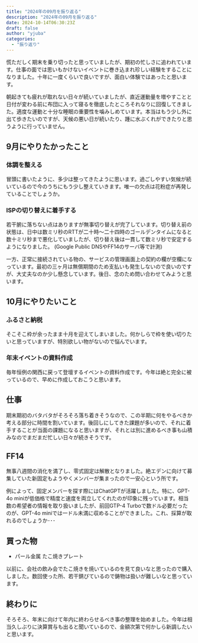 ```yaml
---
title: "2024年の09月を振り返る"
description: "2024年の09月を振り返る"
date: 2024-10-14T06:30:23Z
draft: false
author: "yjuba"
categories:
  - "振り返り"
---
```


慌ただしく期末を乗り切ったと思っていましたが、期初の忙しさに追われています。仕事の面では思いもかけないイベントに巻き込まれ珍しい経験をすることになりました。十年に一度くらいで良いですが、面白い体験ではあったと思います。

朝起きても疲れが取れない日々が続いていましたが、直近運動量を増やすことと日付が変わる前に布団に入って寝るを徹底したところそれなりに回復してきました。適度な運動と十分な睡眠の重要性を噛みしめています。本当はもう少し外に出て歩きたいのですが、天候の悪い日が続いたり、踵に水ぶくれができたりと思うように行っていません。

## 9月にやりたかったこと

### 体調を整える
冒頭に書いたように、多少は整ってきたように思います。過ごしやすい気候が続いているので今のうちにもう少し整えていきます。唯一の欠点は花粉症が再発していることでしょうか。

### ISPの切り替えに着手する
若干腑に落ちない点はありますが無事切り替えが完了しています。切り替え前の状態は、日中は数ミリ秒のRTTが二十時～二十四時のゴールデンタイムになると数十ミリ秒まで悪化していましたが、切り替え後は一貫して数ミリ秒で安定するようになりました。 (Google Public DNSやFF14のサーバ等で計測)

一方、正常に接続されている物の、サービスの管理画面上の契約の欄が空欄になっています。最初の三ヶ月は無償期間のため支払いも発生しないので良いのですが、大丈夫なのか少し懸念しています。後日、念のため問い合わせてみようと思います。

## 10月にやりたいこと

### ふるさと納税
そこそこ枠が余ったまま十月を迎えてしまいました。何かしらで枠を使い切りたいと思っていますが、特別欲しい物がないので悩んでいます。

### 年末イベントの資料作成
毎年恒例の関西に戻って登壇するイベントの資料作成です。今年は絶と完全に被っているので、早めに作成しておこうと思います。

## 仕事
期末期初のバタバタがそろそろ落ち着きそうなので、この半期に何をやるべきか考える部分に時間を割いています。後回しにしてきた課題が多いので、それに着手することが当面の課題になると思いますが、それとは別に進めるべき事も山積みなのでまだまだ忙しい日々が続きそうです。

## FF14
無事八週間の消化を満了し、零式固定は解散となりました。絶エデンに向けて募集していた新固定もようやくメンバーが集まったので一安心という所です。

例によって、固定メンバーを探す際にはChatGPTが活躍しました。特に、GPT-4o miniが低価格で精度と速度を両立してくれたのが印象に残っています。相当数の希望者の情報を取り扱いましたが、前回GTP-4 Turboで数ドル必要だったのが、GPT-4o miniでは一ドル未満に収めることができました。これ、採算が取れるのでしょうか･･･

## 買った物
- パール金属 たこ焼きプレート

以前に、会社の飲み会でたこ焼きを焼いているのを見て良いなと思ったので購入しました。数回使った所、若干錆びているので鋳物は扱いが難しいなと思っています。

## 終わりに
そろそろ、年末に向けて年内に終わらせるべき事の整理を始めました。今年は相当久しぶりに決算賞与も出ると聞いているので、金額次第で何かしら新調したいと思います。
